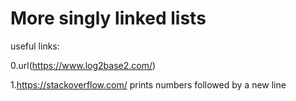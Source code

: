 # More singly linked lists
useful links:

0.url(https://www.log2base2.com/)
	

1.https://stackoverflow.com/
	prints numbers followed by a new line
